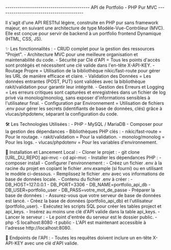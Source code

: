 ----------------------------------------- API de Portfolio - PHP Pur MVC -----------------------------------------

Il s'agit d'une API RESTful légère, construite en PHP pur sans framework majeur, en suivant une architecture de type Modèle-Vue-Contrôleur (MVC). Elle est conçue pour servir de backend à un portfolio frontend Dynamique (HTML, CSS, JS).


✨ Les fonctionnalités :
    - CRUD complet pour la gestion des ressources "Projet".
    - Architecture MVC pour une meilleure organisation et maintenabilité du code.
    - Sécurité par Clé d'API = Tous les points d'accès sont protégés et nécessitent une clé valide dans l'en-tête X-API-KEY.
    - Routage Propre = Utilisation de la bibliothèque nikic/fast-route pour gérer les URL de manière efficace et claire.
    - Validation des Données = Les données entrantes (POST, PUT) sont validées avec la bibliothèque rakit/validation pour garantir leur intégrité.
    - Gestion des Erreurs et Logging = Les erreurs critiques sont capturées et enregistrées dans un fichier de log privé via monolog/monolog, sans exposer d'informations sensibles à l'utilisateur final.
    - Configuration par Environnement = Utilisation de fichiers .env pour gérer les secrets (identifiants de base de données, clés) grâce à vlucas/phpdotenv, séparant la configuration du code.


🛠️ Les Technologies Utilisées :
    - PHP
    - MySQL / MariaDB
    - Composer pour la gestion des dépendances
    - Bibliothèques PHP clés :
        - nikic/fast-route = Pour le routage.
        - rakit/validation = Pour la validation.
        - monolog/monolog = Pour les logs.
        - vlucas/phpdotenv = Pour les variables d'environnement.


🚀 Installation et Lancement Local :
    - Cloner le projet :
        - git clone [URL_DU_REPO] api-mvc
        - cd api-mvc
    - Installer les dépendances PHP :
        - composer install
    - Configurer l'environnement :
        - Créez un fichier .env à la racine du projet en copiant le fichier .env.example (si fourni) ou en utilisant le modèle ci-dessous.
        - Remplissez le fichier .env avec vos informations de base de données locale.
    - Contenu du fichier .env à créer :
        - DB_HOST=127.0.0.1
        - DB_PORT=3306
        - DB_NAME=portfolio_api_db
        - DB_USER=portfolio_user
        - DB_PASS=votre_mot_de_passe
    - Préparer la base de données :
        - Assurez-vous que votre serveur de base de données est lancé.
        - Créez la base de données (portfolio_api_db) et l'utilisateur (portfolio_user).
        - Exécutez les scripts SQL pour créer les tables project et api_keys.
        - Insérez au moins une clé d'API valide dans la table api_keys.
    - Lancer le serveur :
        - Le point d'entrée du serveur est le dossier public.
        - php -S localhost:8080 -t public
        - L'API est maintenant accessible à l'adresse http://localhost:8080.


📖 Endpoints de l'API :
    - Toutes les requêtes doivent inclure un en-tête X-API-KEY avec une clé d'API valide.
    